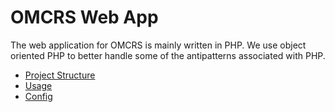 # OMCRS Web App
The web application for OMCRS is mainly written in PHP. We use object oriented PHP to
better handle some of the antipatterns associated with PHP.

 * [Project Structure](structure.md)
 * [Usage](usage.md)
 * [Config](config.md)